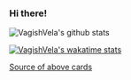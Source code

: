 ### Hi there!

![VagishVela's github stats](https://github-readme-stats.vercel.app/api?username=VagishVela&count_private=true) 

[![VagishVela's wakatime stats](https://github-readme-stats.vercel.app/api/wakatime?username=VagishVela)](https://github.com/anuraghazra/github-readme-stats)

[Source of above cards](https://github.com/anuraghazra/github-readme-stats)